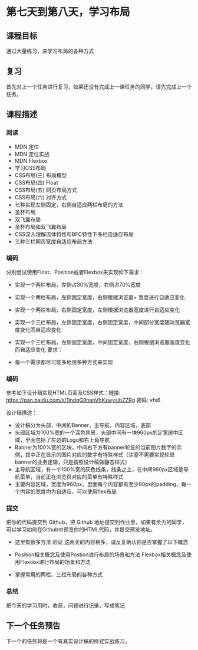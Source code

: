 # 第七天到第八天，学习布局
## 课程目标
通过大量练习，来学习布局的各种方式

## 复习
首先对上一个任务进行复习，如果还没有完成上一课任务的同学，请先完成上一个任务。

## 课程描述
### 阅读
+ MDN 定位
+ MDN 定位实战
+ MDN Flexbox
+ 学习CSS布局
+ CSS布局(三) 布局模型
+ CSS布局(四) Float
+ CSS布局(五) 网页布局方式
+ CSS布局(六) 对齐方式
+ 七种实现左侧固定，右侧自适应两栏布局的方法
+ 圣杯布局
+ 双飞翼布局
+ 圣杯布局和双飞翼布局
+ CSS深入理解流体特性和BFC特性下多栏自适应布局
+ 三种三栏网页宽度自适应布局方法
### 编码
分别尝试使用Float、Position或者Flexbox来实现如下需求：

+ 实现一个两栏布局，左侧占30%宽度，右侧占70%宽度
+ 实现一个两栏布局，左侧固定宽度，右侧根据浏览器+ 宽度进行自适应变化
+ 实现一个两栏布局，右侧固定宽度，左侧根据浏览器宽度进行自适应变化
+ 实现一个三栏布局，左侧固定宽度，右侧固定宽度，中间部分宽度随浏览器宽度变化而自适应变化
+ 实现一个三栏布局，左侧固定宽度，中间固定宽度，右侧根据浏览器宽度变化而自适应变化
要求：

+ 每一个需求都尽可能多地用多种方式来实现
### 编码
参考如下设计稿实现HTML页面及CSS样式：链接: https://pan.baidu.com/s/1IndqG9nanVhKxwysibZZRg 密码: vfs6

设计稿描述：

+ 设计稿分为头部，中间的Banner，主导航，内容区域，底部
+ 头部区域为100%宽的一个深色背景，头部中间有一块960px的定宽居中区域，里面包括了左边的Logo和右上角导航
+ Banner为100%宽的区块，中间右下方有banner轮显的当前图片数字的示例，其中正在显示的图片对应的数字有特殊样式（注意不需要实现轮显banner的业务逻辑，只是按照设计稿做静态样式）
+ 主导航区域，有一个100%宽的灰色线条，线条之上，在中间960px区域是导航菜单，当前正在浏览页对应的菜单有特殊样式
+ 主要内容区域，宽度为960px，里面每个内容都有至少80px的padding，每一个内容的宽度均为自适应，可以使用flex布局
### 提交
把你的代码提交到 Github，把 Github 地址提交到作业里，如果有余力的同学，可以学习如何在Github中预览你的HTML代码，并提交预览地址。

+ 这里有很多方法
验证
这两天的内容稍多，请反复确认你是否掌握了以下概念

+ Position相关概念及使用Postion进行布局的场景和方法
Flexbox相关概念及使用Flexobx进行布局的场景和方法
+ 掌握常用的两栏、三栏布局的各种方式
### 总结
把今天的学习用时，收获，问题进行记录，写成笔记

## 下一个任务预告
下一个的任务将是一个有真实设计稿的样式实战练习。